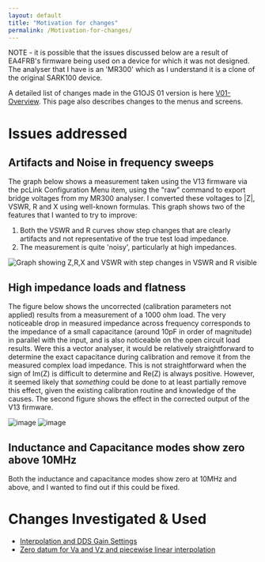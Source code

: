 ```yaml
---
layout: default
title: "Motivation for changes"
permalink: /Motivation-for-changes/
---
```

NOTE - it is possible that the issues discussed below are a result of EA4FRB's firmware being used on a device for which it was not designed. The analyser that I have is an 'MR300' which as I understand it is a clone of the original SARK100 device.

A detailed list of changes made in the G1OJS 01 version is here [V01-Overview](https://g1ojs.github.io/G1OJS-MR300-SARK100-Firmware//V01-Overview/). This page also describes changes to the menus and screens.

# Issues addressed
## Artifacts and Noise in frequency sweeps
The graph below shows a measurement taken using the V13 firmware via the pcLink Configuration Menu item, using the "raw" command to export bridge voltages from my MR300 analyser. I converted these voltages to |Z|, VSWR, R and X using well-known formulas. This graph shows two of the features that I wanted to try to improve:
1. Both the VSWR and R curves show step changes that are clearly artifacts and not representative of the true test load impedance. 
2. The measurement is quite 'noisy', particularly at high impedances.
   
![Graph showing Z,R,X and VSWR with step changes in VSWR and R visible](https://github.com/user-attachments/assets/9a6d0d5a-f941-49b1-9569-0c719bc3c68f "Fig 1: Measurement of a test load using V13 firmware")

## High impedance loads and flatness
The figure below shows the uncorrected (calibration parameters not applied) results from a measurement of a 1000 ohm load. The very noticeable drop in measured impedance across frequency corresponds to the impedance of a small capacitance (around 10pF in order of magnitude) in parallel with the input, and is also noticeable on the open circuit load results. Were this a vector analyser, it would be relatively straightforward to determine the exact capacitance during calibration and remove it from the measured complex load impedance. This is not straightforward when the sign of Im(Z) is difficult to determine and Re(Z) is always positive. However, it seemed likely that *something* could be done to at least partially remove this effect, given the existing calibration routine and knowledge of the causes. The second figure shows the effect in the corrected output of the V13 firmware.

![image](https://github.com/user-attachments/assets/d2089d87-d1e3-4f72-b899-287c43b7624b)
![image](https://github.com/user-attachments/assets/9d0aace5-7c2e-4295-95e1-4753ea5d630f)




## Inductance and Capacitance modes show zero above 10MHz
Both the inductance and capacitance modes show zero at 10MHz and above, and I wanted to find out if this could be fixed.
# Changes Investigated & Used
- [Interpolation and DDS Gain Settings](https://g1ojs.github.io/G1OJS-MR300-SARK100-Firmware/Interpolation-and-DDS-Gain-Settings/)
- [Zero datum for Va and Vz and piecewise linear interpolation](https://g1ojs.github.io/G1OJS-MR300-SARK100-Firmware/ZerosAndInterpolation/)
